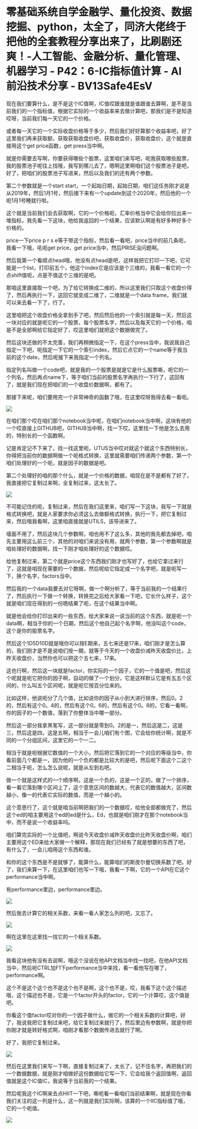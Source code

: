 # 零基础系统自学金融学、量化投资、数据挖掘、python，太全了，同济大佬终于把他的全套教程分享出来了，比刷剧还爽！-人工智能、金融分析、量化管理、机器学习 - P42：6-IC指标值计算 - AI前沿技术分享 - BV13Safe4EsV

现在我们要算什么，是不是这个IC值啊，IC值哎跟谁就是谁跟谁去算啊，是不是当前我们的一个指标值，根据它实际的一个收益率来去做计算吧，那我们是不是知道哎呀，当前我们每一天它的一个价格。

或者每一天它的一个实际收盘价格等于多少，然后我们好好算那个收益率吧，好了这里我们再来获取额，获取获取收盘价吧，获取收盘价，获取收盘价，这个就是直接用这个get price函数，get press当中啊。

就是你需要去写啊，你要获得哪些个股票，这里咱们来写吧，呃我获取哪些股票，我的股票池子呢往上找哦，我写到哪儿去了，嗯啊这里啊咱们这个股票池子是吧，好了，把咱们的股票池子写进来，然后以及我们的还有两个参数。

第二个参数就是一个start start，一个起始日期，起始日期，咱们这任务刚才说是从2019年，然后1月1号，然后接下来有一个update到这个2020年，然后他的一个呃1月1号睡就行啦。

这个就是当前我们会去获取啊，它的一个价格呃，汇率价格当中它会给你拉出来一堆指标，我先看一下这块，他给我返回的一个结果，应该默认啊是有好多种好多个价格的。

price一下price p r s e等于带这个指标，然后看一看吧，price当中的前几条呃，我看一下哦，吼呃get price，get price当中，然后PRISE没问题啊。

然后我第一个看顺点head哦，他没有点head是吧，这样我把它打印一下吧，它可能是一个list，打印前五个，他这个index它是应该是个三维的，我看一看它的一个点shift值呃，点是不值这个三维的是吧。

那咱这里直接取一个吧，为了给它转换成二维的，所以这里我们只取这个收盘价得了，然后再执行一下，这回它就变成二维了，二维就是一个data frame，我们就可以来去看一下了，行了。

这里咱把这个收盘价格全拿到手了吧，然后然后他的一个索引就是每一天，然后这一块对应的就是呃它的一个股票，每个股票名字，然后以及每天它的一个价格，咱是不是全部啊给它指定好了，哎这里咱们就把这个数据做完了。

然后这块还做的不太完善，我们再稍微指定一下，在这个press当中，我说我自己指定一下吧，呃指定一下它的一个索引index，然后它点它的一个name等于我当前的这个date，然后呢接下来我指定一个列名。

指定列名叫做一个code吧，就是我的一个股票是就是它是什么股票嘶，呃它的一个列名，然后再点name下，等于咱们当前的股票名字再执行一下行了，这回有了，就是我们现在把咱们的一个收盘价数据啊，都有了。

那接下来呢，咱们要用完一个非常神奇的函数了哦，在这里哎呀我得去看一看呃。

![](img/b2e452fa1468965d84b983bebd1c12b0_1.png)

在咱们那个哎在咱们那个notebook当中呢，在咱们notebook当中啊，这块有他的一个哎直接上GITHUB吧，GITHUB当中啊，找一下哎，这里找一下他是怎么去用的，特别长的一个函数啊。

记是肯定记不下来了，找一找这里呃，UTUS当中哎对就这个就这个东西特别长，你得把当前你的数据啊做一个呃格式转换，这里就需要咱们传递两个参数，第一个咱们处理好的一个呃，就是因子的数据是吧。

第二个处理好的咱的那个什么，就是一个价格的数据，咱现在是不是都有了好了，我直接把它复制过来啊，全复制过来，这太长了。



![](img/b2e452fa1468965d84b983bebd1c12b0_3.png)

不可能记住的呃，复制过来，然后在我们这里来，咱们写一下这块，我写一下就是格式转换吧，就是人家要求你必须这么去做额格式转换，执行一下，把它复制过来，然后哦我看啊，这里咱直接就是UTILS，该导进来了。

墙面不用了，然后这块几个参数啊，咱也用不了这么多，其他的我先都去掉吧，咱先主要用这么前三个，其他的对咱们来说没有用，就两个参数，第一个参数啊就是咱处理好的数据啊，找一下刚才咱处理好的这个数据哎。

给他复制过来，第二个就是price这个东西我们刚才也写好了，也给它拿过来行了，这就是咱现在需要的一个数据，然后呢给它指定成一个名字吧，就是呃写一下，换个名字，factors当中。

然后我的一个data我要去对它呀啊，做一个啊分析了，等于当前我的一个结果行了，然后执行一下做一个转换，转换完之后给大家看一下吧，它长什么样子，这个就是咱们现在得到的一份嗯结果了呃，在这个结果当中啊。

就是他会给你打印出来的一些东西，给大家来说一说当前的这个东西，就是呃一个data啊，相当于你的一个日期，然后这个他自己起个名字啊，他没叫这个code，这个是你的股票名字。

然后这个1D5D10D就是哦你可以按E期来，五七来还是17来，咱们刚才是怎么算的，我们刚才是不是说咱们按一期，就等于今天的一个收盘价减昨天收盘价比，上昨天收盘价，当然你也可以把这个五七来，17来。

这也行啊，然后这一块就是factor，你实际的一个因子，它的一个值是吧，然后这个呢就是呃它把你的因子啊，自动的做了一个划分，它是这样默认它是有五五个区间的，什么叫五个区间呢，就是呃它按百分位来的。

比如这样，他说呃分了几个值，比如说你的因子从小到大进行排序，然后0。2的，然后有这个0。4的，然后有这个0。6的，然后有这个0。8的，它看一看啊，你的因子的一个数值，落到了你整体当中哪一部分。

然后这一部分我拿黑笔写，这一部分就是零到0。2的是一，然后这是二，这是三，然后这是四，这是五啊，相当于一会儿咱们有个图，它会给你统计啊，就是不同的一个分组区间，这里它的一个一二。

相当于就是呃根据它数值的一个大小，然后把它落到它的一个对应的等级当中，你看前面几个都是一，因为他的一个负的都是比较大的是吧，然后呢下面这个二这个二相当于呃，怎么怎么说呢，就是从左到右吧。

做一个就是这样式的一个顺序啊，这是一个负的，这是一个正的，做了一个排序，看一看它落到哪个区间上了，这个意思区间的数越大，代表它的数值越大，区间数越小，像一的代表它实际的数值，而是一个越小的。

这个意思行了，这个就是咱当前啊把我们的一个数据哎，给他全部都做完了，然后这个ed的咱主要用这个ed的ed是什么，Ed，也就是咱们刚才在那个notebook当中，而不是说一个收益率吗。

咱们算完实际的一个比值吧，啊说今天收盘价减昨天收盘价比昨天收盘价啊，咱们主要用这个ED来给大家做一个解释，那现在我们已经有了就是想要的东西了吧，有什么了，一会儿咱用这个东西和谁。

和你的这个东西是不是就够了，能算什么，能算咱们的斯皮尔曼切换系数了吧，好了，我们来算一下，在这里咱们也写一下哦，我看一下啊，它的一个API在它这个performance当中啊。

有performance里边，performance里边。

![](img/b2e452fa1468965d84b983bebd1c12b0_5.png)

然后我去计算它的相关系数，来看一看人家怎么列的吧，又忘了。

![](img/b2e452fa1468965d84b983bebd1c12b0_7.png)

啊在这里在这里找一找它的一个相关系数。

![](img/b2e452fa1468965d84b983bebd1c12b0_9.png)

我看这块他有没有去说啊，哦这个没说在他API文档当中找一找吧，在他API文档当中，然后呃CTRL加F1下performance当中来找，看一看他写在哪了，performance啊。

这个不是这个这个也不是这个也不是啊，这个也不是，哎，我看下这个这个描述哦，这个描述也不是，它是一个factor开头的factor，它的一个计算哎，这个值是吧。

你看这个值factor哎对你的一个因子做什么，做它的一个相关系数的计算吧，好了，我说我把它复制过来吧，给它复制过来就行了，然后里边有参数啊，就是你把你刚才就是转好格式啊，咱刚才看那个数据传进去就行了啊。

好了，我把它复制过来。

![](img/b2e452fa1468965d84b983bebd1c12b0_11.png)

然后在这里我们来写一下啊，直接复制过来了，太长了，记不住名字，再把我们的一个数据数据，就是刚才咱做好这份数据给它写一下，它会给我个返回值啊，返回值就是这个IC值IC，我说等于当前我的一个结果。

然后呢我这个IC啊来去点HIIT一下吧，嘶呃看一看咱们当前结果啊，就是现在你看我们关注的这一列是什么，这一列就是我们实际啊，该算的一个IIC指标值了哦，它的一个呃值。



![](img/b2e452fa1468965d84b983bebd1c12b0_13.png)